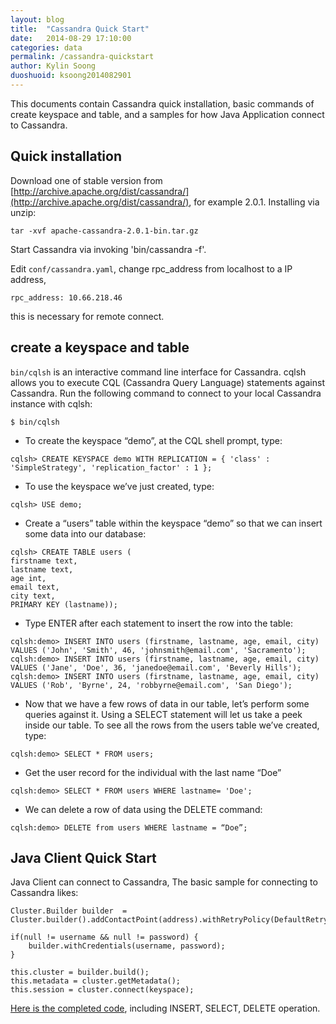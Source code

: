 ```yaml
---
layout: blog
title:  "Cassandra Quick Start"
date:   2014-08-29 17:10:00
categories: data
permalink: /cassandra-quickstart
author: Kylin Soong
duoshuoid: ksoong2014082901
---
```


This documents contain Cassandra quick installation, basic commands of create keyspace and table, and a samples for how Java Application connect to Cassandra.

## Quick installation

Download one of stable version from [http://archive.apache.org/dist/cassandra/](http://archive.apache.org/dist/cassandra/), for example 2.0.1. Installing via unzip:

~~~
tar -xvf apache-cassandra-2.0.1-bin.tar.gz
~~~

Start Cassandra via invoking 'bin/cassandra -f'.

Edit `conf/cassandra.yaml`, change rpc_address from localhost to a IP address,

~~~
rpc_address: 10.66.218.46
~~~

this is necessary for remote connect.

## create a keyspace and table

`bin/cqlsh` is an interactive command line interface for Cassandra. cqlsh allows you to execute CQL (Cassandra Query Language) statements against Cassandra. Run the following command to connect to your local Cassandra instance with cqlsh: 

~~~
$ bin/cqlsh
~~~

* To create the keyspace “demo”, at the CQL shell prompt, type:

~~~
cqlsh> CREATE KEYSPACE demo WITH REPLICATION = { 'class' : 'SimpleStrategy', 'replication_factor' : 1 };
~~~

* To use the keyspace we’ve just created, type:

~~~
cqlsh> USE demo;
~~~

* Create a “users” table within the keyspace “demo” so that we can insert some data into our database:

~~~
cqlsh> CREATE TABLE users (
firstname text,
lastname text,
age int,
email text,
city text,
PRIMARY KEY (lastname));
~~~

* Type ENTER after each statement to insert the row into the table:

~~~
cqlsh:demo> INSERT INTO users (firstname, lastname, age, email, city) VALUES ('John', 'Smith', 46, 'johnsmith@email.com', 'Sacramento');
cqlsh:demo> INSERT INTO users (firstname, lastname, age, email, city) VALUES ('Jane', 'Doe', 36, 'janedoe@email.com', 'Beverly Hills');
cqlsh:demo> INSERT INTO users (firstname, lastname, age, email, city) VALUES ('Rob', 'Byrne', 24, 'robbyrne@email.com', 'San Diego');
~~~

* Now that we have a few rows of data in our table, let’s perform some queries against it. Using a SELECT statement will let us take a peek inside our table. To see all the rows from the users table we’ve created, type:

~~~
cqlsh:demo> SELECT * FROM users;
~~~

* Get the user record for the individual with the last name “Doe”

~~~
cqlsh:demo> SELECT * FROM users WHERE lastname= 'Doe';
~~~

* We can delete a row of data using the DELETE command:

~~~
cqlsh:demo> DELETE from users WHERE lastname = “Doe”;
~~~

## Java Client Quick Start 

Java Client can connect to Cassandra, The basic sample for connecting to Cassandra likes:

~~~
Cluster.Builder builder  = Cluster.builder().addContactPoint(address).withRetryPolicy(DefaultRetryPolicy.INSTANCE).withPort(port);
		
if(null != username && null != password) {
	builder.withCredentials(username, password);
}
		
this.cluster = builder.build();
this.metadata = cluster.getMetadata();
this.session = cluster.connect(keyspace);
~~~

[Here is the completed code](https://github.com/kylinsoong/data/blob/master/cassandra/quickstart/src/main/java/com/cassandra/quickstart/CassandraQuickStart.java), including INSERT, SELECT, DELETE operation.



